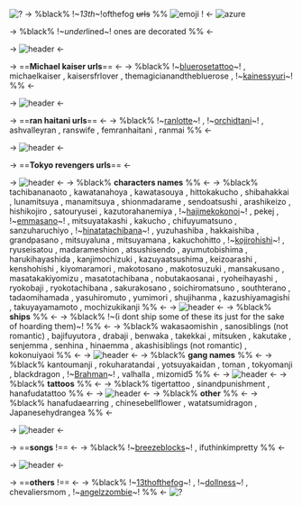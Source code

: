 ![?](https://media.discordapp.net/attachments/1126713705346904095/1208596674163904564/tumblr_inline_mn98yuhqtv1qz4rgp540.gif?ex=65e3dc5d&is=65d1675d&hm=71e661595a7c85e6facbfb232226199fa11065bdf7744eeea8e5a8f25bd10e1e&)
-> %black% !~*13th*~!ofthefog ~~urls~~ %% ![emoji](https://media.discordapp.net/attachments/1126713705346904095/1208600923727728691/Tumblr_l_9145526614672805.gif?ex=65e3e052&is=65d16b52&hm=63dc0853d9b605ae5a2821e2403827a934624b7d5397d49187b62e39139e95ed&) ! <-
![azure](https://media.discordapp.net/attachments/1126713705346904095/1208596644011188274/Untitled804_20240218095813.png?ex=65e3dc56&is=65d16756&hm=3a5ce459722acc94a772ed5396c86d20d6de19af76e847db6d4797de7a08ddda&)

-> %black% !~*under*lined~! ones are decorated %% <-

-> ![header](https://media.discordapp.net/attachments/1126713705346904095/1208596962543144980/barinhas29.gif?ex=65e3dca2&is=65d167a2&hm=559f0cd1fa2d003fe6498091003de7298b25e68184f8a6f4cfd27061c7993f0a&) <-

-> ==**Michael kaiser urls**== <-
-> %black% !~[bluerosetattoo](https://rentry.co/bluerosetattoo)~! , michaelkaiser , kaisersfrlover , themagicianandthebluerose , !~[kainessyuri](https://rentry.co/kainessyuri)~! %% <-

-> ![header](https://media.discordapp.net/attachments/1126713705346904095/1208596962543144980/barinhas29.gif?ex=65e3dca2&is=65d167a2&hm=559f0cd1fa2d003fe6498091003de7298b25e68184f8a6f4cfd27061c7993f0a&) <-

-> ==**ran haitani urls**== <-
-> %black% !~[ranlotte](https://rentry.co/ranlotte)~! , !~[orchidtani](https://rentry.co/orchidtani)~! , ashvalleyran , ranswife , femranhaitani , ranmai %% <-

-> ![header](https://media.discordapp.net/attachments/1126713705346904095/1208596962543144980/barinhas29.gif?ex=65e3dca2&is=65d167a2&hm=559f0cd1fa2d003fe6498091003de7298b25e68184f8a6f4cfd27061c7993f0a&) <-

-> ==**Tokyo revengers urls**== <-

-> ![header](https://media.discordapp.net/attachments/1126713705346904095/1208596962543144980/barinhas29.gif?ex=65e3dca2&is=65d167a2&hm=559f0cd1fa2d003fe6498091003de7298b25e68184f8a6f4cfd27061c7993f0a&) <-
-> %black% **characters names** %% <- 
-> %black% tachibananaoto , kawatanahoya , kawatasouya , hittokakucho , shibahakkai , lunamitsuya , manamitsuya , shionmadarame , sendoatsushi , arashikeizo , hishikojiro , satouryusei ,  kazutorahanemiya , !~[hajimekokonoi](https://rentry.co/hajimekokonoi)~! , pekej , !~[emmasano](https://rentry.co/emmasano)~! , mitsuyatakashi , kakucho , chifuyumatsuno , sanzuharuchiyo , !~[hinatatachibana](https://rentry.co/HinataTachibana)~! , yuzuhashiba , hakkaishiba , grandpasano , mitsuyaluna , mitsuyamana , kakuchohitto , !~[kojirohishi](https://rentry.co/kojirohishi)~! , ryuseisatou , madarameshion , atsushisendo , ayumutobishima , harukihayashida , kanjimochizuki , kazuyaatsushima , keizoarashi , kenshohishi , kiyomaramori , makotosano , makotosuzuki , mansakusano , masatakakiyomizu , masatotachibana , nobutakaosanai , ryoheihayashi , ryokobaji , ryokotachibana , sakurakosano , soichiromatsuno , southterano , tadaomihamada , yasuhiromuto , yumimori , shujihanma , kazushiyamagishi , takuyayamamoto , mochizukikanji %% <- 
-> ![header](https://media.discordapp.net/attachments/1126713705346904095/1208596962543144980/barinhas29.gif?ex=65e3dca2&is=65d167a2&hm=559f0cd1fa2d003fe6498091003de7298b25e68184f8a6f4cfd27061c7993f0a&) <-
-> %black% **ships** %% <-
-> %black% !~(i dont ship some of these its just for the sake of hoarding them)~! %% <-
-> %black% wakasaomishin , sanosiblings (not romantic) , bajifuyutora , drabaji , benwaka , takekkai , mitsuken , kakutake , senjemma , senhina , hinaemma , akashisiblings (not romantic) , kokonuiyaoi %% <- 
-> ![header](https://media.discordapp.net/attachments/1126713705346904095/1208596962543144980/barinhas29.gif?ex=65e3dca2&is=65d167a2&hm=559f0cd1fa2d003fe6498091003de7298b25e68184f8a6f4cfd27061c7993f0a&) <-
-> %black% **gang names** %% <-
-> %black% kantoumanji , rokuharatandai , yotsuyakaidan , toman , tokyomanji , blackdragon , !~[Brahman](https://rentry.co/brahman)~! , valhalla , mizomid5 %% <- 
-> ![header](https://media.discordapp.net/attachments/1126713705346904095/1208596962543144980/barinhas29.gif?ex=65e3dca2&is=65d167a2&hm=559f0cd1fa2d003fe6498091003de7298b25e68184f8a6f4cfd27061c7993f0a&) <-
-> %black% **tattoos** %% <-
-> %black% tigertattoo , sinandpunishment , hanafudatattoo %% <- 
-> ![header](https://media.discordapp.net/attachments/1126713705346904095/1208596962543144980/barinhas29.gif?ex=65e3dca2&is=65d167a2&hm=559f0cd1fa2d003fe6498091003de7298b25e68184f8a6f4cfd27061c7993f0a&) <-
-> %black% **other** %% <-
-> %black% hanafudaearring , chinesebellflower , watatsumidragon , Japanesehydrangea %% <- 

-> ![header](https://media.discordapp.net/attachments/1126713705346904095/1208596962543144980/barinhas29.gif?ex=65e3dca2&is=65d167a2&hm=559f0cd1fa2d003fe6498091003de7298b25e68184f8a6f4cfd27061c7993f0a&) <-

-> ==**songs** !== <-
-> %black% !~[breezeblocks](https://rentry.co/breezeblocks)~! , ifuthinkimpretty %% <- 

-> ![header](https://media.discordapp.net/attachments/1126713705346904095/1208596962543144980/barinhas29.gif?ex=65e3dca2&is=65d167a2&hm=559f0cd1fa2d003fe6498091003de7298b25e68184f8a6f4cfd27061c7993f0a&) <-

-> ==**others** !== <-
-> %black% !~[13thofthefog](https://rentry.co/13thofthefog)~! , !~[dollness](https://rentry.co/dollness)~! , chevaliersmom , !~[angelzzombie](https://rentry.co/angelzzombie)~! %% <-
![?](https://media.discordapp.net/attachments/1126713705346904095/1208596879462498314/Untitled805_20240218101213.png?ex=65e3dc8e&is=65d1678e&hm=c4d43585176f747e5cbc38bf0e3eeda3d59b14aab17fd30bea11be4d927c73da&)